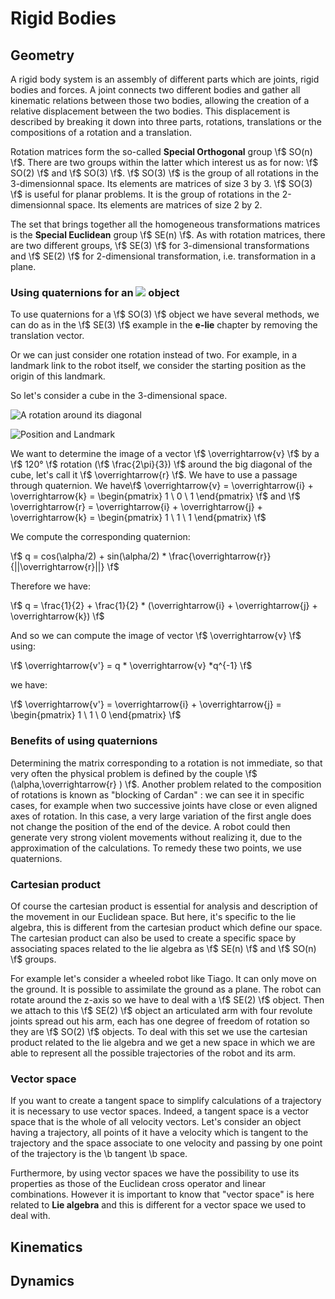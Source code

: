 # Rigid Bodies

## Geometry

A rigid body system is an assembly of different parts which are joints, rigid bodies and forces. A joint connects two different bodies and gather all kinematic relations between those two bodies, allowing the creation of a relative displacement between the two bodies. This displacement is described by breaking it down into three parts, rotations, translations or the compositions of a rotation and a translation.

Rotation matrices form the so-called **Special Orthogonal** group \f$ SO(n) \f$. There are two groups within the latter which interest us as for now: \f$ SO(2) \f$ and \f$ SO(3) \f$. \f$ SO(3) \f$ is the group of all rotations in the 3-dimensionnal space. Its elements are matrices of size 3 by 3. \f$ SO(3) \f$ is useful for planar problems. It is the group of rotations in the 2-dimensionnal space. Its elements are matrices of size 2 by 2.

The set that brings together all the homogeneous transformations matrices is the **Special Euclidean** group \f$ SE(n) \f$. As with rotation matrices, there are two different groups, \f$ SE(3) \f$ for 3-dimensional transformations and \f$ SE(2) \f$ for 2-dimensional transformation, i.e. transformation in a plane. 

### Using quaternions for an <!-- $ SO(3) $ --> <img src="https://latex.codecogs.com/svg.image?\bold\color{black}SO(3)" /> object 

To use quaternions for a \f$ SO(3) \f$ object we have several methods, we can do as in the \f$ SE(3) \f$ example in the **e-lie** chapter by removing the translation vector. 

Or we can just consider one rotation instead of two. For example, in a landmark link to the robot itself, we consider the starting position as the origin of this landmark.  

So let's consider a cube in the 3-dimensional space.


![A rotation around its diagonal](cube_rotation.gif) 


![Position and Landmark](cube-rotation_picture.jpg)


We want to determine the image of a vector \f$ \overrightarrow{v} \f$ by a \f$ 120° \f$ rotation (\f$ \frac{2\pi}{3}) \f$ around the big diagonal of the cube, let's call it \f$ \overrightarrow{r} \f$. We have to use a passage through quaternion. We have\f$ \overrightarrow{v} = \overrightarrow{i} + \overrightarrow{k} = \begin{pmatrix} 1 \\ 0 \\ 1 \end{pmatrix} \f$ and \f$ \overrightarrow{r} = \overrightarrow{i} + \overrightarrow{j} + \overrightarrow{k} = \begin{pmatrix} 1 \\ 1 \\ 1 \end{pmatrix} \f$

We compute the corresponding quaternion:

\f$ q = cos(\alpha/2) + sin(\alpha/2) * \frac{\overrightarrow{r}}{||\overrightarrow{r}||} \f$

Therefore we have:

\f$ q = \frac{1}{2} + \frac{1}{2} * (\overrightarrow{i} + \overrightarrow{j} + \overrightarrow{k}) \f$

And so we can compute the image of vector \f$ \overrightarrow{v} \f$ using:

\f$ \overrightarrow{v'} = q * \overrightarrow{v} *q^{-1} \f$

we have:

\f$ \overrightarrow{v'} = \overrightarrow{i} + \overrightarrow{j} = \begin{pmatrix} 1 \\ 1 \\ 0 \end{pmatrix} \f$


### Benefits of using quaternions

Determining the matrix corresponding to a rotation is not immediate, so that very often the physical problem is defined by the couple \f$ (\alpha,\overrightarrow{r} ) \f$. Another problem related to the composition of rotations is known as "blocking of Cardan" : we can see it in specific cases, for example when two successive joints have close or even aligned axes of rotation. In this case, a very large variation of the first angle does not change the position of the end of the device. A robot could then generate very strong violent movements without realizing it, due to the approximation of the calculations. To remedy these two points, we use quaternions.



### Cartesian product

Of course the cartesian product is essential for analysis and description of the movement in our Euclidean space. But here, it's specific to the lie algebra, this is different from the cartesian product which define our space. 
The cartesian product can also be used to create a specific space by associating spaces related to the lie algebra as \f$ SE(n) \f$ and \f$ SO(n) \f$ groups. 

For example let's consider a wheeled robot like Tiago. It can only move on the ground. It is possible to assimilate the ground as a plane. The robot can rotate around the z-axis so we have to deal with a \f$ SE(2) \f$ object. Then we attach to this \f$ SE(2) \f$ object an articulated arm with four revolute joints spread out his arm, each has one degree of freedom of rotation so they are \f$ SO(2) \f$ objects. To deal with this set we use the cartesian product related to the lie algebra and we get a new space in which we are able to represent all the possible trajectories of the robot and its arm.


### Vector space 

If you want to create a tangent space to simplify calculations of a trajectory it is necessary to use vector spaces. Indeed, a tangent space is a vector space that is the whole of all velocity vectors. 
Let's consider an object having a trajectory, all points of it have a velocity which is tangent to the trajectory and the space associate to one velocity and passing by one point of the trajectory is the \b tangent \b space. 


Furthermore, by using vector spaces we have the possibility to use its properties as those of the Euclidean cross operator and linear combinations.
However it is important to know that "vector space" is here related to **Lie algebra** and this is different for a vector space we used to deal with.

## Kinematics

## Dynamics
